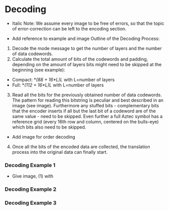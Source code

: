 # Decoding
- Italic
Note: We assume every image to be free of errors, so that the topic of error-correction can be left to the encoding section.

- Add reference to example and image
Outline of the Decoding Process:
1. Decode the mode message to get the number of layers and the number of data codewords.
2. Calculate the total amount of bits of the codewords and padding, depending on the amount of layers bits might need to be skipped at the beginning (see example):
* Compact: **(88 + 16*L)*L** with L=number of layers
* Full: **(112 + 16*L)*L** with L=number of layers
3. Read all the bits for the previously obtained number of data codewords. The pattern for reading this bitstring is peculiar and best described in an image (see image). Furthermore any stuffed bits - complementary bits that the encoder inserts if all but the last bit of a codeword are of the same value - need to be skipped. Even further a full Aztec symbol has a reference grid (every 16th row and column, centered on the bulls-eye) which bits also need to be skipped.

- Add image for order decoding
4. Once all the bits of the encoded data are collected, the translation process into the original data can finally start. 

### Decoding Example 1

- Give image, (1) with 

### Decoding Example 2

### Decoding Example 3